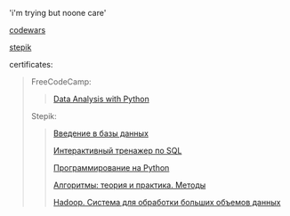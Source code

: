 'i'm trying but noone care'

[codewars](https://www.codewars.com/users/kim_die_young)

[stepik](https://stepik.org/users/315788684)

certificates:
>FreeCodeCamp:
>>[Data Analysis with Python](https://www.freecodecamp.org/certification/Kim_die_young/data-analysis-with-python-v7)
>>
>Stepik: 
>>[Введение в базы данных](https://stepik.org/cert/1063366)
>>
>>[Интерактивный тренажер по SQL](https://stepik.org/cert/1304588)
>>
>>[Программирование на Python](https://stepik.org/cert/1376725)
>>
>>[Алгоритмы: теория и практика. Методы](https://stepik.org/cert/1458278)
>>
>>[Hadoop. Система для обработки больших объемов данных](https://stepik.org/cert/2038273)
